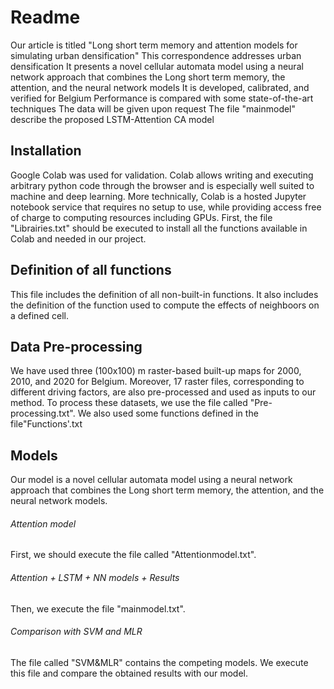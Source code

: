 # Readme
Our article is titled "Long short term memory and attention models for simulating urban densification"
This correspondence addresses urban densification
It presents a novel cellular automata model using a neural network approach that combines the Long short term memory,
the attention, and the neural network models
It is developed, calibrated, and verified for Belgium
Performance is compared with some state-of-the-art techniques
The data will be given upon request
The file "mainmodel" describe the proposed LSTM-Attention CA model

## Installation
Google Colab was used for validation. Colab allows writing and executing arbitrary python code through the browser and is especially well suited to machine and deep learning.
More technically, Colab is a hosted Jupyter notebook service that requires no setup to use, while providing access free of charge to computing resources including GPUs.
First, the file "Librairies.txt" should be executed to install all the functions available in Colab and needed in our project.
## Definition of all functions
This file includes the definition of all non-built-in functions. It also includes the definition of the function used to compute the effects of neighboors on a defined cell.
## Data Pre-processing
We have used three (100x100) m raster-based built-up maps for 2000, 2010, and 2020 for Belgium. Moreover, 17 raster files, corresponding to different driving factors, are also pre-processed and used as inputs to our method. To process these datasets, we use the file called "Pre-processing.txt".
We also used some functions defined in the file"Functions'.txt
## Models
Our model is a novel cellular automata model using a neural network approach that combines the Long short term memory, the attention, and the neural network models.
###### Attention model
First, we should execute the file called "Attentionmodel.txt".
###### Attention + LSTM + NN models + Results
Then, we execute the file "mainmodel.txt".
###### Comparison with SVM and MLR
The file called "SVM&MLR" contains the competing models. We execute this file and compare the obtained results with our model.
